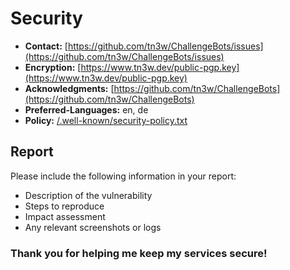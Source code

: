 # Security

- **Contact:** [https://github.com/tn3w/ChallengeBots/issues](https://github.com/tn3w/ChallengeBots/issues)
- **Encryption:** [https://www.tn3w.dev/public-pgp.key](https://www.tn3w.dev/public-pgp.key)
- **Acknowledgments:** [https://github.com/tn3w/ChallengeBots](https://github.com/tn3w/ChallengeBots)
- **Preferred-Languages:** en, de
- **Policy:** [/.well-known/security-policy.txt](/.well-known/security-policy.txt)

## Report
Please include the following information in your report:
- Description of the vulnerability
- Steps to reproduce
- Impact assessment
- Any relevant screenshots or logs

### Thank you for helping me keep my services secure!
